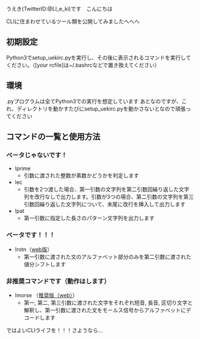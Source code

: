 うえき(TwitterID:@Ll_e_ki)です　こんにちは

CLIに住まわせているツール類を公開してみましたへへへ

## 初期設定
Python3でsetup_uekirc.pyを実行し、その後に表示されるコマンドを実行してください。（[your rcfile]は~/.bashrcなどで置き換えてください）

## 環境
.pyプログラムは全てPython3での実行を想定しています
あとなのですが、これ、ディレクトリを動かすたびにsetup_uekirc.pyを動かさないとなので頑張ってください

## コマンドの一覧と使用方法
### ベータじゃないです！
- lprime
  - 引数に渡された整数が素数かどうかを判定します
- lec
  - 引数を2つ渡した場合、第一引数の文字列を第二引数回繰り返した文字列を改行なしで出力します。引数が3つの場合、第二引数の文字列を第三引数回繰り返した文字列について、末尾に改行を挿入して出力します
- lpat
  - 第一引数に指定した長さのパターン文字列を出力します

### ベータです！！！
- lrotn（[web版](https://lleki-wi.github.io/about_ueki/webtools/rotn)）
  - 第一引数に渡された文のアルファベット部分のみを第二引数に渡された値分シフトします

### 非推奨コマンドです（動作はします）
- lmorse （[推奨版（web）](https://lleki-wi.github.io/about_ueki/webtools/morse_code_translator)）
  - 第一, 第二, 第三引数に渡された文字をそれぞれ短音, 長音, 区切り文字と解釈し、第一引数に渡された文をモールス信号からアルファベットにデコードします


ではよいCLIライフを！！！さようなら...
